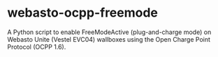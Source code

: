 # webasto-ocpp-freemode
A Python script to enable FreeModeActive (plug-and-charge mode) on Webasto Unite (Vestel EVC04) wallboxes using the Open Charge Point Protocol (OCPP 1.6). 
